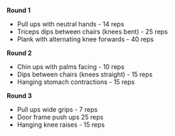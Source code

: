 **Round 1**
* Pull ups with neutral hands - 14 reps
* Triceps dips between chairs (knees bent) - 25 reps
* Plank with alternating knee forwards - 40 reps
 
**Round 2**
* Chin ups with palms facing - 10 reps
* Dips between chairs (knees straight) - 15 reps
* Hanging stomach contractions - 15 reps
 
**Round 3**
* Pull ups wide grips - 7 reps
* Door frame push ups 25 reps
* Hanging knee raises - 15 reps
